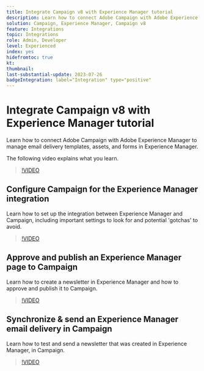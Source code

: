 ```yaml
---
title: Integrate Campaign v8 with Experience Manager tutorial
description: Learn how to connect Adobe Campaign with Adobe Experience Manager to manage email delivery templates, assets, and forms in Experience Manager.
solution: Campaign, Experience Manager, Campaign v8
feature: Integrations
topic: Integrations
role: Admin, Developer
level: Experienced
index: yes
hidefromtoc: true
kt:
thumbnail:
last-substantial-update: 2023-07-26
badgeIntegration: label="Integration" type="positive"
---
```


# Integrate Campaign v8 with Experience Manager tutorial

Learn how to connect Adobe Campaign with Adobe Experience Manager to manage email delivery templates, assets, and forms in Experience Manager.

The following video explains what you learn.

>[!VIDEO](https://video.tv.adobe.com/v/340319?quality=12&learn=on)

## Configure Campaign for the Experience Manager integration

Learn how to set up the integration between Experience Manager and Campaign, including important settings to look for and potential 'gotchas' to avoid.

>[!VIDEO](https://video.tv.adobe.com/v/340121?quality=12&learn=on)

## Approve and publish an Experience Manager page to Campaign

Learn how to create a newsletter in Experience Manager and how to approve and publish it to Campaign.

>[!VIDEO](https://video.tv.adobe.com/v/340678?quality=12&learn=on)

## Synchronize & send an Experience Manager email delivery in Campaign

Learn how to test and send a newsletter that was created in Experience Manager, in Campaign.

>[!VIDEO](https://video.tv.adobe.com/v/340151?quality=12&learn=on)
